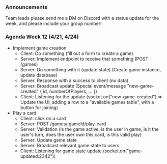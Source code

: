 ### Announcements

Team leads please send me a DM on Discord with a status update for the week, and please include your group number!

### Agenda Week 12 (4/21, 4/24)

- Implement game creation
  - Client: Do something (fill out a form to create a game)
  - Server: Implement endpoint to receive that something (POST /games)
  - Server: Do something with it (update state) (Create game instance, update database)
  - Server: Response with a success to client (no data)
  - Server: Broadcast update (Special event/message "new-game-created" { id, numberOfPlayers, ... })
  - Client: Listening for the update (socket.on("new-game-created") => Update the UI, adding a row to a "available games table", with a button for joining)
- Play a card
  - Client: click on a card
  - Server: POST /games/:gameId/play-card
  - Server: Validation (is the game active, is the user in game, is it the user's turn, does the user own this card, is this valid play)
  - Server: Update game state
  - Server: Broadcast relevant game state to users
  - Client: Listening for game state update (socket.on("game-updated:2342"))
